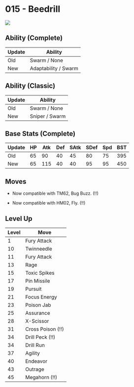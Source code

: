 # 015 - Beedrill
![][015]

## Ability (Complete)

Update | Ability
---    | ---
Old    | Swarm / None
New    | Adaptability / Swarm

## Ability (Classic)

Update | Ability
---    | ---
Old    | Swarm / None
New    | Sniper / Swarm

## Base Stats (Complete)

Update | HP | Atk | Def | SAtk | SDef | Spd | BST
---    | ---| --- | --- | ---  | ---  | --- | ---
Old    | 65 |  90 |  40 |  45  |  80  |  75  |  395
New    | 65 |  115 |  40 |  40  |  95  |  95  |  450

## Moves

 - Now compatible with TM62, Bug Buzz. (!!)

 - Now compatible with HM02, Fly. (!!)

## Level Up

Level | Move
---   | ---
  1   | Fury Attack
 10   | Twinneedle
 11   | Fury Attack
 13   | Rage
 15   | Toxic Spikes
 17   | Pin Missile
 19   | Pursuit
 21   | Focus Energy
 23   | Poison Jab
 25   | Assurance
 28   | X-Scissor
 31   | Cross Poison (!!)
 34   | Drill Peck (!!)
 34   | Drill Run
 37   | Agility
 40   | Endeavor
 43   | Outrage
 45   | Megahorn (!!)



[015]: ../img/pokemon/015.png
